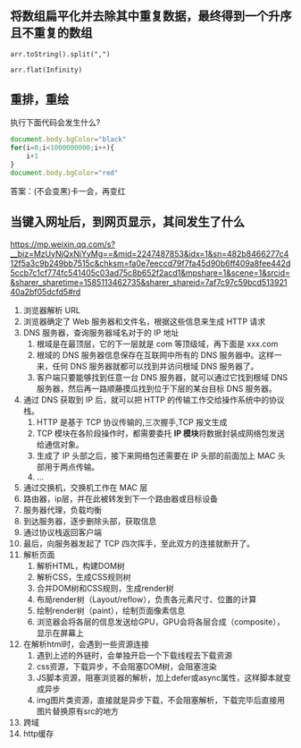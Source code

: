 #

## 将数组扁平化并去除其中重复数据，最终得到一个升序且不重复的数组

`arr.toString().split(",")`

`arr.flat(Infinity)`

## 重排，重绘

执行下面代码会发生什么?

```js
document.body.bgColor="black"
for(i=0;i<1000000000;i++){
    i+1
}
document.body.bgColor="red"
```

答案：(不会变黑)卡一会，再变红

## 当键入网址后，到网页显示，其间发生了什么

<https://mp.weixin.qq.com/s?__biz=MzUyNjQxNjYyMg==&mid=2247487853&idx=1&sn=482b8466277c412f5a3c9b249bb7515c&chksm=fa0e7eeccd79f7fa45d90b6ff409a8fee442d5ccb7c1cf774fc541405c03ad75c8b652f2acd1&mpshare=1&scene=1&srcid=&sharer_sharetime=1585113462735&sharer_shareid=7af7c97c59bcd51392140a2bf05dcfd5#rd>

1. 浏览器解析 URL
2. 浏览器确定了 Web 服务器和文件名，根据这些信息来生成 HTTP 请求
3. DNS 服务器，查询服务器域名对于的 IP 地址
   1. 根域是在最顶层，它的下一层就是 com 等顶级域，再下面是 xxx.com
   2. 根域的 DNS 服务器信息保存在互联网中所有的 DNS 服务器中。这样一来，任何 DNS 服务器就都可以找到并访问根域 DNS 服务器了。
   3. 客户端只要能够找到任意一台 DNS 服务器，就可以通过它找到根域 DNS 服务器，然后再一路顺藤摸瓜找到位于下层的某台目标 DNS 服务器。
4. 通过 DNS 获取到 IP 后，就可以把 HTTP 的传输工作交给操作系统中的协议栈。
   1. HTTP 是基于 TCP 协议传输的,三次握手,TCP 报文生成
   2. TCP 模块在各阶段操作时，都需要委托 **IP 模块**将数据封装成网络包发送给通信对象。
   3. 生成了 IP 头部之后，接下来网络包还需要在 IP 头部的前面加上 MAC 头部用于两点传输。
   4. ...
5. 通过交换机，交换机工作在 MAC 层
6. 路由器，ip层，并在此被转发到下一个路由器或目标设备
7. 服务器代理，负载均衡
8. 到达服务器，逐步删除头部，获取信息
9. 通过协议栈返回客户端
10. 最后，向服务器发起了 TCP 四次挥手，至此双方的连接就断开了。
11. 解析页面
    1. 解析HTML，构建DOM树
    2. 解析CSS，生成CSS规则树
    3. 合并DOM树和CSS规则，生成render树
    4. 布局render树（Layout/reflow），负责各元素尺寸、位置的计算
    5. 绘制render树（paint），绘制页面像素信息
    6. 浏览器会将各层的信息发送给GPU，GPU会将各层合成（composite），显示在屏幕上
12. 在解析html时，会遇到一些资源连接
    1. 遇到上述的外链时，会单独开启一个下载线程去下载资源
    2. css资源，下载异步，不会阻塞DOM树，会阻塞渲染
    3. JS脚本资源，阻塞浏览器的解析，加上defer或async属性，这样脚本就变成异步
    4. img图片类资源，直接就是异步下载，不会阻塞解析，下载完毕后直接用图片替换原有src的地方
13. 跨域
14. http缓存
